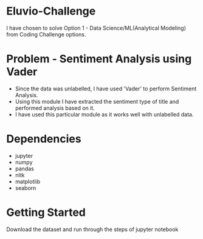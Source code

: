 # Eluvio-Challenge
  I have chosen to solve Option 1 - Data Science/ML(Analytical Modeling) from Coding Challenge options.
# Problem - Sentiment Analysis using Vader
- Since the data was unlabelled, I have used 'Vader' to perform Sentiment Analysis. 
- Using this module I have extracted the sentiment type of title and performed analysis based on it. 
- I have used this particular module as it works well with unlabelled data.
# Dependencies
- jupyter
- numpy
- pandas
- nltk
- matplotlib
- seaborn

# Getting Started
  Download the dataset and run through the steps of jupyter notebook
